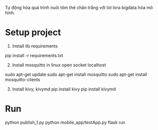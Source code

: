 Tự động hóa quá trình nuôi tôm thẻ chân trắng với Iot lora bigdata hóa mô hình.

# Setup project 

1. Install lib requirements 

pip install -r requirements.txt 

2. Install mosquitto in linux open socket localhost

sudo apt-get update
sudo apt-get install mosquitto
sudo apt-get install mosquitto-clients

3. Install kivy, kivymd
pip install kivy 
pip install kivymd 

# Run 

python publish_1.py
python mobile_app/testApp.py
flask run 


